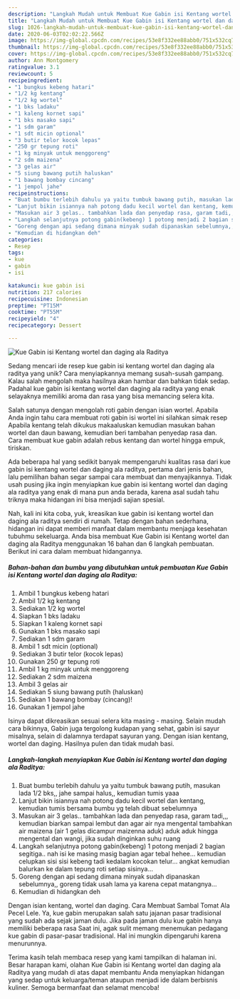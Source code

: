 ```yaml
---
description: "Langkah Mudah untuk Membuat Kue Gabin isi Kentang wortel dan daging ala Raditya, Sempurna"
title: "Langkah Mudah untuk Membuat Kue Gabin isi Kentang wortel dan daging ala Raditya, Sempurna"
slug: 1026-langkah-mudah-untuk-membuat-kue-gabin-isi-kentang-wortel-dan-daging-ala-raditya-sempurna
date: 2020-06-03T02:02:22.566Z
image: https://img-global.cpcdn.com/recipes/53e8f332ee88abb0/751x532cq70/kue-gabin-isi-kentang-wortel-dan-daging-ala-raditya-foto-resep-utama.jpg
thumbnail: https://img-global.cpcdn.com/recipes/53e8f332ee88abb0/751x532cq70/kue-gabin-isi-kentang-wortel-dan-daging-ala-raditya-foto-resep-utama.jpg
cover: https://img-global.cpcdn.com/recipes/53e8f332ee88abb0/751x532cq70/kue-gabin-isi-kentang-wortel-dan-daging-ala-raditya-foto-resep-utama.jpg
author: Ann Montgomery
ratingvalue: 3.1
reviewcount: 5
recipeingredient:
- "1 bungkus kebeng hatari"
- "1/2 kg kentang"
- "1/2 kg wortel"
- "1 bks ladaku"
- "1 kaleng kornet sapi"
- "1 bks masako sapi"
- "1 sdm garam"
- "1 sdt micin optional"
- "3 butir telor kocok lepas"
- "250 gr tepung roti"
- "1 kg minyak untuk menggoreng"
- "2 sdm maizena"
- "3 gelas air"
- "5 siung bawang putih haluskan"
- "1 bawang bombay cincang"
- "1 jempol jahe"
recipeinstructions:
- "Buat bumbu terlebih dahulu ya yaitu tumbuk bawang putih, masukan lada 1/2 bks,, jahe sampai halus,, kemudian tumis yaaa"
- "Lanjut bikin isiannya nah potong dadu kecil wortel dan kentang, kemudian tumis bersama bumbu yg telah dibuat sebelumnya"
- "Masukan air 3 gelas.. tambahkan lada dan penyedap rasa, garam tadi,,, kemudian biarkan sampai lembut dan agar air nya mengental tambahkan air maizena (air 1 gelas dicampur maizenna aduk) aduk aduk hingga mengental dan wangi, jika sudah dinginkan suhu ruang"
- "Langkah selanjutnya potong gabin(kebeng) 1 potong menjadi 2 bagian segitiga.. nah isi ke masing masig bagian agar tebal hehee... kemudian celupkan sisi sisi kebeng tadi kedalam kocokan telur... angkat kemudian balurkan ke dalam tepung roti setiap sisinya..."
- "Goreng dengan api sedang dimana minyak sudah dipanaskan sebelumnya,, goreng tidak usah lama ya karena cepat matangnya..."
- "Kemudian di hidangkan deh"
categories:
- Resep
tags:
- kue
- gabin
- isi

katakunci: kue gabin isi 
nutrition: 217 calories
recipecuisine: Indonesian
preptime: "PT15M"
cooktime: "PT55M"
recipeyield: "4"
recipecategory: Dessert

---
```



![Kue Gabin isi Kentang wortel dan daging ala Raditya](https://img-global.cpcdn.com/recipes/53e8f332ee88abb0/751x532cq70/kue-gabin-isi-kentang-wortel-dan-daging-ala-raditya-foto-resep-utama.jpg)

Sedang mencari ide resep kue gabin isi kentang wortel dan daging ala raditya yang unik? Cara menyiapkannya memang susah-susah gampang. Kalau salah mengolah maka hasilnya akan hambar dan bahkan tidak sedap. Padahal kue gabin isi kentang wortel dan daging ala raditya yang enak selayaknya memiliki aroma dan rasa yang bisa memancing selera kita.

Salah satunya dengan mengolah roti gabin dengan isian wortel. Apabila Anda ingin tahu cara membuat roti gabin isi wortel ini silahkan simak resep Apabila kentang telah dikukus makaaluskan kemudian masukan bahan wortel dan daun bawang, kemudian beri tambahan penyedap rasa dan. Cara membuat kue gabin adalah rebus kentang dan wortel hingga empuk, tiriskan.

Ada beberapa hal yang sedikit banyak mempengaruhi kualitas rasa dari kue gabin isi kentang wortel dan daging ala raditya, pertama dari jenis bahan, lalu pemilihan bahan segar sampai cara membuat dan menyajikannya. Tidak usah pusing jika ingin menyiapkan kue gabin isi kentang wortel dan daging ala raditya yang enak di mana pun anda berada, karena asal sudah tahu triknya maka hidangan ini bisa menjadi sajian spesial.


Nah, kali ini kita coba, yuk, kreasikan kue gabin isi kentang wortel dan daging ala raditya sendiri di rumah. Tetap dengan bahan sederhana, hidangan ini dapat memberi manfaat dalam membantu menjaga kesehatan tubuhmu sekeluarga. Anda bisa membuat Kue Gabin isi Kentang wortel dan daging ala Raditya menggunakan 16 bahan dan 6 langkah pembuatan. Berikut ini cara dalam membuat hidangannya.

<!--inarticleads1-->

##### Bahan-bahan dan bumbu yang dibutuhkan untuk pembuatan Kue Gabin isi Kentang wortel dan daging ala Raditya:

1. Ambil 1 bungkus kebeng hatari
1. Ambil 1/2 kg kentang
1. Sediakan 1/2 kg wortel
1. Siapkan 1 bks ladaku
1. Siapkan 1 kaleng kornet sapi
1. Gunakan 1 bks masako sapi
1. Sediakan 1 sdm garam
1. Ambil 1 sdt micin (optional)
1. Sediakan 3 butir telor (kocok lepas)
1. Gunakan 250 gr tepung roti
1. Ambil 1 kg minyak untuk menggoreng
1. Sediakan 2 sdm maizena
1. Ambil 3 gelas air
1. Sediakan 5 siung bawang putih (haluskan)
1. Sediakan 1 bawang bombay (cincang)!
1. Gunakan 1 jempol jahe


Isinya dapat dikreasikan sesuai selera kita masing - masing. Selain mudah cara bikinnya, Gabin juga tergolong kudapan yang sehat, gabin isi sayur misalnya, selain di dalamnya terdapat sayuran yang. Dengan isian kentang, wortel dan daging. Hasilnya pulen dan tidak mudah basi. 

<!--inarticleads2-->

##### Langkah-langkah menyiapkan Kue Gabin isi Kentang wortel dan daging ala Raditya:

1. Buat bumbu terlebih dahulu ya yaitu tumbuk bawang putih, masukan lada 1/2 bks,, jahe sampai halus,, kemudian tumis yaaa
1. Lanjut bikin isiannya nah potong dadu kecil wortel dan kentang, kemudian tumis bersama bumbu yg telah dibuat sebelumnya
1. Masukan air 3 gelas.. tambahkan lada dan penyedap rasa, garam tadi,,, kemudian biarkan sampai lembut dan agar air nya mengental tambahkan air maizena (air 1 gelas dicampur maizenna aduk) aduk aduk hingga mengental dan wangi, jika sudah dinginkan suhu ruang
1. Langkah selanjutnya potong gabin(kebeng) 1 potong menjadi 2 bagian segitiga.. nah isi ke masing masig bagian agar tebal hehee... kemudian celupkan sisi sisi kebeng tadi kedalam kocokan telur... angkat kemudian balurkan ke dalam tepung roti setiap sisinya...
1. Goreng dengan api sedang dimana minyak sudah dipanaskan sebelumnya,, goreng tidak usah lama ya karena cepat matangnya...
1. Kemudian di hidangkan deh


Dengan isian kentang, wortel dan daging. Cara Membuat Sambal Tomat Ala Pecel Lele. Ya, kue gabin merupakan salah satu jajanan pasar tradisional yang sudah ada sejak jaman dulu. Jika pada jaman dulu kue gabin hanya memiliki beberapa rasa Saat ini, agak sulit memang menemukan pedagang kue gabin di pasar-pasar tradisional. Hal ini mungkin dipengaruhi karena menurunnya. 

Terima kasih telah membaca resep yang kami tampilkan di halaman ini. Besar harapan kami, olahan Kue Gabin isi Kentang wortel dan daging ala Raditya yang mudah di atas dapat membantu Anda menyiapkan hidangan yang sedap untuk keluarga/teman ataupun menjadi ide dalam berbisnis kuliner. Semoga bermanfaat dan selamat mencoba!
